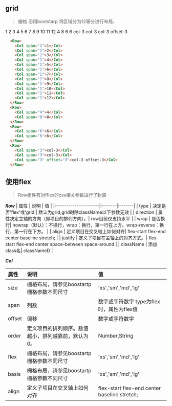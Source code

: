 ## grid
>栅格 沿用bootstarp 将区域分为12等分进行布局，

<div>
  <Row>
    <Col span="1">1</Col>
    <Col span="1">2</Col>
    <Col span="1">3</Col>
    <Col span="1">4</Col>
    <Col span="1">5</Col>
    <Col span="1">6</Col>
    <Col span="1">7</Col>
    <Col span="1">8</Col>
    <Col span="1">9</Col>
    <Col span="1">10</Col>
    <Col span="1">11</Col>
    <Col span="1">12</Col>
  </Row>
  <Row>
    <Col span="4">4</Col>
    <Col span="8">8</Col>
  </Row>
  <Row>
    <Col span="6">6</Col>
    <Col span="6">6</Col>
  </Row>
  <Row>
    <Col span="3">col-3</Col>
    <Col span="3">col-3</Col>
    <Col span="3" offset="3">col-3 offset-3</Col>
  </Row>
</div>

```html
  <Row>
    <Col span="1">1</Col>
    <Col span="1">2</Col>
    <Col span="1">3</Col>
    <Col span="1">4</Col>
    <Col span="1">5</Col>
    <Col span="1">6</Col>
    <Col span="1">7</Col>
    <Col span="1">8</Col>
    <Col span="1">9</Col>
    <Col span="1">10</Col>
    <Col span="1">11</Col>
    <Col span="1">12</Col>
  </Row>
  <Row>
    <Col span="4">4</Col>
    <Col span="8">8</Col>
  </Row>
  <Row>
    <Col span="6">6</Col>
    <Col span="6">6</Col>
  </Row>
  <Row>
    <Col span="3">col-3</Col>
    <Col span="3">col-3</Col>
    <Col span="3" offset="3">col-3 offset-3</Col>
  </Row>
```


## 使用flex
>Row组件有对fflex的css相关参数进行了封装


***Row***
| 属性                 | 说明    | 值   |
|:---------------------|:-------|:-------|
| type | 决定是否'flex'或'grid'| 默认为grid,grid时除className以下参数无效 |
| direction | 属性决定主轴的方向（即项目的排列方向）。| row目前仅支持水平 |
| wrap | 是否换行| nowrap（默认）：不换行，wrap：换行，第一行在上方。wrap-reverse：换行，第一行在下方。 |
| align | 定义项目在交叉轴上如何对齐| flex-start  flex-end  center  baseline  stretch; |
| justify | 定义了项目在主轴上的对齐方式。| flex-start  flex-end  center  space-between  space-around |
| className | 添加class名| classNameD |

***Col***


| 属性                 | 说明    | 值   |
|:---------------------|:-------|:-------|
| size | 栅格布局，请参见boostartp栅格参数不同尺寸 | 'xs','sm','md','lg' |
| span | 列数 | 数字或字符数字 type为flex时，属性为flex值|
| offset | 偏移 | 数字或字符数字 |
| order | 定义项目的排列顺序。数值越小，排列越靠前，默认为0。 | Number,String |
| flex | 栅格布局，请参见boostartp栅格参数不同尺寸 | 'xs','sm','md','lg' |
| basis | 栅格布局，请参见boostartp栅格参数不同尺寸 | 'xs','sm','md','lg' |
| align | 定义子项目在交叉轴上如何对齐| flex-start  flex-end  center  baseline  stretch; |

<!-- <Icon type="ion-ionic"></Icon>
<Icon type="ion-ionic" size="20" color="red"></Icon>
<Icon type="ion-ionic" color="#cccc"></Icon>



```html
  <Icon type="ion-ionic"></Icon>
  <Icon type="ion-ionic" size="20" color="red"></Icon>
  <Icon type="ion-ionic" color="#cccc"></Icon>
```

<table class="ifast-table bordered">
    <thead>
      <tr>
        <th>属性</th>
        <th>说明</th>
        <th>类型</th>
        <th>默认值</th>
      </tr>
    </thead>
    <tbody>
      <tr>
        <td>type</td>
        <td>图标的名称</td>
        <td>String</td>
        <td>无</td>
      </tr>
      <tr>
        <td>size</td>
        <td>图标的大小，单位是px</td>
        <td>Number  String</td>
        <td>无</td>
      </tr>
      <tr>
        <td>color</td>
        <td>图标的颜色</td>
        <td>String</td>
        <td>无</td>
      </tr>
    </tbody>
  </table>
<iframe src="https://chenzxl.github.io/ifastIconDome/index.html" style="width:722px;height:500px;border:0px;p"></iframe> -->